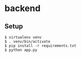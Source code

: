 # backend

## Setup
```
$ virtualenv venv
$ . venv/bin/activate
$ pip install -r requirements.txt
$ python app.py
```
